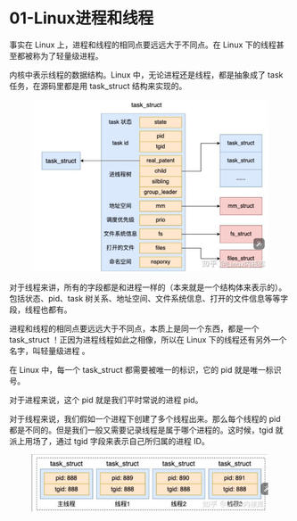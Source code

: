# 01-Linux进程和线程

事实在 Linux 上，进程和线程的相同点要远远大于不同点。在 Linux 下的线程甚至都被称为了轻量级进程。

内核中表示线程的数据结构。Linux 中，无论进程还是线程，都是抽象成了 task 任务，在源码里都是用 task\_struct 结构来实现的。

<figure><img src="../.gitbook/assets/image.png" alt=""><figcaption></figcaption></figure>

对于线程来讲，所有的字段都是和进程一样的（本来就是一个结构体来表示的）。包括状态、pid、task 树关系、地址空间、文件系统信息、打开的文件信息等等字段，线程也都有。

进程和线程的相同点要远远大于不同点，本质上是同一个东西，都是一个 task\_struct ！正因为进程线程如此之相像，所以在 Linux 下的线程还有另外一个名字，叫轻量级进程 。

在 Linux 中，每一个 task\_struct 都需要被唯一的标识，它的 pid 就是唯一标识号。

对于进程来说，这个 pid 就是我们平时常说的进程 pid。

对于线程来说，我们假如一个进程下创建了多个线程出来。那么每个线程的 pid 都是不同的。但是我们一般又需要记录线程是属于哪个进程的。这时候，tgid 就派上用场了，通过 tgid 字段来表示自己所归属的进程 ID。

<figure><img src="../.gitbook/assets/image (1).png" alt=""><figcaption></figcaption></figure>

